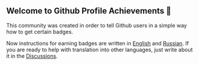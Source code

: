 ## Welcome to Github Profile Achievements :wave:

This community was created in order to tell Github users in a simple way how to get certain badges.

Now instructions for earning badges are written in [English](https://github.com/github-profile-achievements/english) and [Russian](https://github.com/github-profile-achievements/russian). If you are ready to help with translation into other languages, just write about it in the [Discussions](https://github.com/orgs/github-profile-achievements/discussions).
